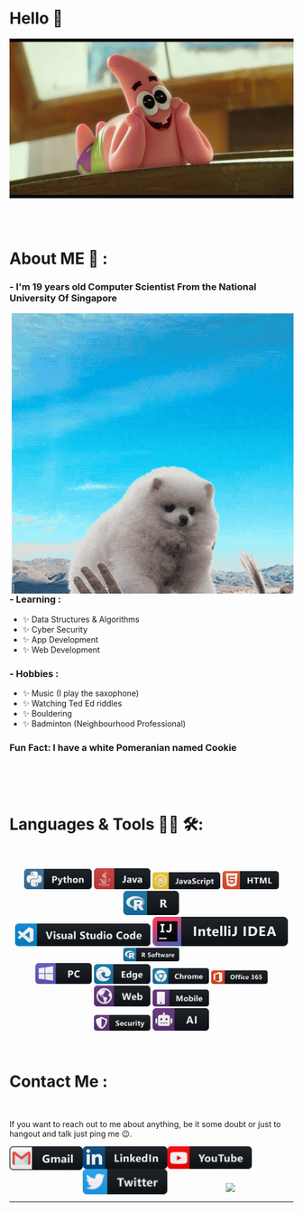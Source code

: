 # Hello 👋

<div align="center">
<img hight="300" width="700" alt="GIF" align="center" src="https://github.com/tricixg/tricixg/blob/main/assets/giphy.gif">
</div>

</br>
</br>
</br>


# About ME 💬 :

### - I'm 19 years old Computer Scientist From the National University Of Singapore

<img hight="400" width="500" alt="GIF" align="right" src="https://github.com/tricixg/tricixg/blob/main/assets/hello.gif">

### - Learning :
- ✨ Data Structures & Algorithms
- ✨ Cyber Security 
- ✨ App Development 
- ✨ Web Development

### - Hobbies : 
- ✨ Music (I play the saxophone)
- ✨ Watching Ted Ed riddles
- ✨ Bouldering
- ✨ Badminton (Neighbourhood Professional)

### Fun Fact: I have a white Pomeranian named Cookie
</br>
</br>
</br>



# Languages & Tools 👨‍💻 🛠:
</br>

<p align="center">

<!-- For more icons please follow  https://github.com/MikeCodesDotNET/ColoredBadges -->
<img src="https://github.com/tricixg/tricixg/blob/main/assets/icons/python.png" alt="python" width="120" hight="50">
<img src="https://github.com/tricixg/tricixg/blob/main/assets/icons/java.png" alt="java"  width="100" hight="50">
<img src="https://github.com/tricixg/tricixg/blob/main/assets/icons/js.png" alt="js" width="120" hight="50">
<img src="https://github.com/tricixg/tricixg/blob/main/assets/icons/html.png" alt="html"  width="100" hight="50">
<img src="https://github.com/tricixg/tricixg/blob/main/assets/icons/r@2x.png" alt="r@2x"  width="100" hight="50">
</br>
<img src="https://github.com/tricixg/tricixg/blob/main/assets/icons/visualstudio_code.png" alt="visualstudio_code" width="240" hight="50">
<img src="https://github.com/tricixg/tricixg/blob/main/assets/icons/intellij.png" alt="intellij" width="240" hight="50">
<img src="https://github.com/tricixg/tricixg/blob/main/assets/icons/rsoftware.png" alt="rsoftware"  width="100" hight="50">
</br>
<img src="https://github.com/tricixg/tricixg/blob/main/assets/icons/pc.png" alt="pc" width="100" hight="50">
<img src="https://github.com/tricixg/tricixg/blob/main/assets/icons/edge.png" alt="edge" width="100" hight="50">
<img src="https://github.com/tricixg/tricixg/blob/main/assets/icons/chrome.png" alt="chrome" width="100" hight="50">
<img src="https://github.com/tricixg/tricixg/blob/main/assets/icons/office_365.png" alt="office_365" width="100" hight="50">
<img src="https://github.com/tricixg/tricixg/blob/main/assets/icons/web.png" alt="web" width="100" hight="50">
<img src="https://github.com/tricixg/tricixg/blob/main/assets/icons/mobile@2x.png" alt="mobile@2x" width="100" hight="50">
</br>
<img src="https://github.com/tricixg/tricixg/blob/main/assets/icons/security.png" alt="security" width="100" hight="50">
<img src="https://github.com/tricixg/tricixg/blob/main/assets/icons/ai.png" alt="ai" width="100" hight="50">
</p>
</br>



# Contact Me :

<p>
 </br>



If you want to reach out to me about anything, be it some doubt or just to hangout and talk just ping me 😉.

<a href="mailto:tricixg@gmail.com">
 <img align="left" alt="Gmail" width="130" hight="100" src="https://github.com/tricixg/tricixg/blob/main/assets/icons/gmail.png" />
</a>
<a href="https://www.linkedin.com/in/triciagxh/">
  <img align="left" alt="Linkedin" width="150" hight="100" src="https://github.com/tricixg/tricixg/blob/main/assets/icons/linkedin.png" />
 </a>
 <a href="https://www.youtube.com/c/Tricixg">
  <img align="left" alt="Youtube" width="150" hight="100" src="https://github.com/tricixg/tricixg/blob/main/assets/icons/youtube.png" />
 </a>
  <a href="https://twitter.com/tricixg">
  <img align="left" alt="Twitter" width="150" hight="100" src="https://github.com/tricixg/tricixg/blob/main/assets/icons/twitter.png" />
 </a>
</br>
</br>
</br>
 </p>
 



<p align="center" >  
  <a href="https://github.com/anuraghazra/github-readme-stats"> 
<img  src="https://github-readme-stats.vercel.app/api?username=tricixg&&show_icons=true&theme=radical"/>
  </a>
  </p>

*************
